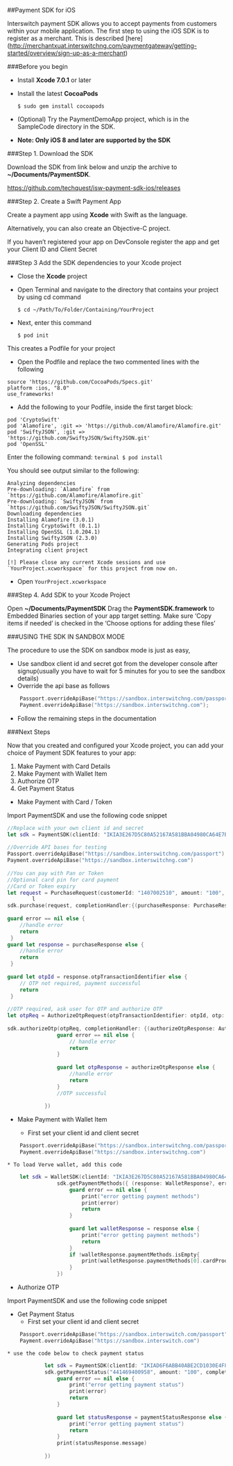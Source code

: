 ##Payment SDK for ​iOS

Interswitch payment SDK allows you to accept payments from customers within your mobile application.
The first step to ​using the ​iOS SDK is to register as a merchant. This is described [here] (http://merchantxuat.interswitchng.com/paymentgateway/getting-started/overview/sign-up-as-a-merchant)

###Before you begin


* Install **Xcode 7.0.1** or later 

* Install the latest **CocoaPods**

    ```terminal
	$ sudo gem install cocoapods
	```

* (Optional) Try the PaymentDemoApp project, which is in the SampleCode directory in the SDK.
* **Note: Only iOS 8 and later are supported by the SDK**
 
###Step 1. Download the SDK

Download the SDK from link below and unzip the archive to **~/Documents/PaymentSDK**.

https://github.com/techquest/isw-payment-sdk-ios/releases


###Step 2. Create a Swift Payment App

Create a payment app using **Xcode** with Swift as the language.

Alternatively, you can also create an Objective-C project.

If you haven’t registered your app on DevConsole register the app and get your Client ID and Client Secret


###Step 3 Add the SDK dependencies to your Xcode project

* Close the **Xcode** project

* Open Terminal and navigate to the directory that contains your project by using cd command
 
    ```terminal
	$ cd ~/Path/To/Folder/Containing/YourProject
	```


* Next, enter this command

    ```terminal
	$ pod init
	```

This creates a Podfile for your project

* Open the Podfile and replace the two commented lines with the following
 
```
source 'https://github.com/CocoaPods/Specs.git'
platform :ios, "8.0"
use_frameworks!
```

* Add the following to your Podfile, inside the first target block:
```
pod 'CryptoSwift'
pod 'Alamofire', :git => 'https://github.com/Alamofire/Alamofire.git'
pod 'SwiftyJSON', :git => 'https://github.com/SwiftyJSON/SwiftyJSON.git'
pod 'OpenSSL'
```

Enter the following command:
	```terminal
    $ pod install
	```


You should see output similar to the following:

```
Analyzing dependencies
Pre-downloading: `Alamofire` from `https://github.com/Alamofire/Alamofire.git`
Pre-downloading: `SwiftyJSON` from `https://github.com/SwiftyJSON/SwiftyJSON.git`
Downloading dependencies
Installing Alamofire (3.0.1)
Installing CryptoSwift (0.1.1)
Installing OpenSSL (1.0.204.1)
Installing SwiftyJSON (2.3.0)
Generating Pods project
Integrating client project
 
[!] Please close any current Xcode sessions and use `YourProject.xcworkspace` for this project from now on.

```
* Open `YourProject.xcworkspace`

###Step 4. Add SDK to your Xcode Project

Open **~/Documents/PaymentSDK**
Drag the ​ **PaymentSDK.framework** to Embedded Binaries section of your app target setting. Make sure ‘Copy items if needed’ is checked in the ‘Choose options for adding these files’

###USING THE SDK IN SANDBOX MODE

The procedure to use the SDK on sandbox mode is just as easy,

* Use sandbox client id and secret got from the developer console after signup(usually you have to wait for 5 minutes for you to see the sandbox details) 
* Override the api base as follows
```swift
    Passport.overrideApiBase("https://sandbox.interswitchng.com/passport"); 
    Payment.overrideApiBase("https://sandbox.interswitchng.com");
```
* Follow the remaining steps in the documentation


###Next Steps

Now that you created and configured your Xcode project, you can add your choice of Payment SDK features to your app:

1.	Make Payment with Card Details
2.	Make Payment with Wallet Item
3.	Authorize OTP
4.	Get Payment Status

* Make Payment with Card / Token

Import PaymentSDK and use the following code snippet

```swift
//Replace with your own client id and secret
let sdk = PaymentSDK(clientId: "IKIA3E267D5C80A52167A581BBA04980CA64E7B2E70E", clientSecret: "SagfgnYsmvAdmFuR24sKzMg7HWPmeh67phDNIiZxpIY=")
 
//Override API bases for testing
Passport.overrideApiBase("https://sandbox.interswitchng.com/passport")
Payment.overrideApiBase("https://sandbox.interswitchng.com")
 
//You can pay with Pan or Token 
//Optional card pin for card payment
//Card or Token expiry
let request = PurchaseRequest(customerId: "1407002510", amount: "100", pan: "5060990580000217499", pin: "1111", expiryDate: "2004", cvv2: "", transactionRef: Payment.randomStringWithLength(12), requestorId: "12345678901")
        l
sdk.purchase(request, completionHandler:{(purchaseResponse: PurchaseResponse?, error: NSError?) in
     
guard error == nil else {
    //handle error
    return
 }
guard let response = purchaseResponse else {
    //handle error
    return
 }
 
guard let otpId = response.otpTransactionIdentifier else {
    // OTP not required, payment successful          
    return
 }
 
//OTP required, ask user for OTP and authorize OTP
let otpReq = AuthorizeOtpRequest(otpTransactionIdentifier: otpId, otp: "123456", transactionRef: Payment.randomStringWithLength(12))
 
sdk.authorizeOtp(otpReq, completionHandler: {(authorizeOtpResponse: AuthorizeOtpResponse?, error: NSError?) in
                guard error == nil else {
                    // handle error
                    return
                }
                 
                guard let otpResponse = authorizeOtpResponse else {
                    //handle error
                    return
                }
                //OTP successful
                 
            })
```



*	Make Payment with Wallet Item

    * First set your client id and client secret
```swift
    Passport.overrideApiBase("https://sandbox.interswitchng.com/passport")
    Payment.overrideApiBase("https://sandbox.interswitchng.com")
```
    
    * To load Verve wallet, add this code 
```swift
    let sdk = WalletSDK(clientId: "IKIA3E267D5C80A52167A581BBA04980CA64E7B2E70E", clientSecret: "SagfgnYsmvAdmFuR24sKzMg7HWPmeh67phDNIiZxpIY=")
                sdk.getPaymentMethods({ (response: WalletResponse?, error: NSError?) -> Void in
                    guard error == nil else {
                        print("error getting payment methods")
                        print(error)
                        return
                    }
                    
                    guard let walletResponse = response else {
                        print("error getting payment methods")
                        return
                    }
                    if !walletResponse.paymentMethods.isEmpty{
                        print(walletResponse.paymentMethods[0].cardProduct)
                    }
                })
```
    

*	Authorize OTP

Import PaymentSDK and use the following code snippet

* Get Payment Status
    * First set your client id and client secret

```swift
    Passport.overrideApiBase("https://sandbox.interswitch.com/passport")
    Payment.overrideApiBase("https://sandbox.interswitch.com")
```
    * use the code below to check payment status
```swift
            let sdk = PaymentSDK(clientId: "IKIAD6F6ABB40ABE2CD1030E4F87C132CFD5EB3F6D28", clientSecret: "8jPfKyXs9Pzll2BRDIj3O3N7Ljraz39IVrfBYNIsfDk=")
            sdk.getPaymentStatus("441469400958", amount: "100", completionHandler: {(paymentStatusResponse: PaymentStatusResponse?, error: NSError?) in
                guard error == nil else {
                    print("error getting payment status")
                    print(error)
                    return
                }
                
                guard let statusResponse = paymentStatusResponse else {
                    print("error getting payment status")
                    return
                }
                print(statusResponse.message)
                
            })

```